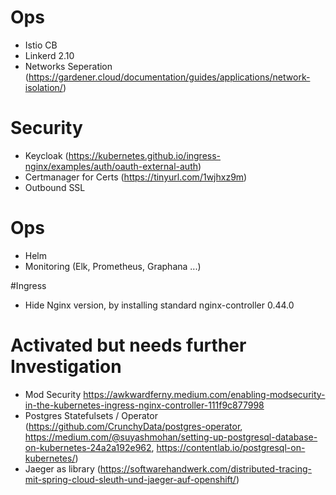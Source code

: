 # Ops
- Istio CB
- Linkerd 2.10
- Networks Seperation (https://gardener.cloud/documentation/guides/applications/network-isolation/)

# Security
- Keycloak (https://kubernetes.github.io/ingress-nginx/examples/auth/oauth-external-auth)
- Certmanager for Certs (https://tinyurl.com/1wjhxz9m)
- Outbound SSL

# Ops
- Helm
- Monitoring (Elk, Prometheus, Graphana ...)

#Ingress
- Hide Nginx version, by installing standard nginx-controller 0.44.0
  
# Activated but needs further Investigation
- Mod Security https://awkwardferny.medium.com/enabling-modsecurity-in-the-kubernetes-ingress-nginx-controller-111f9c877998
- Postgres Statefulsets / Operator (https://github.com/CrunchyData/postgres-operator, https://medium.com/@suyashmohan/setting-up-postgresql-database-on-kubernetes-24a2a192e962, https://contentlab.io/postgresql-on-kubernetes/)
- Jaeger as library (https://softwarehandwerk.com/distributed-tracing-mit-spring-cloud-sleuth-und-jaeger-auf-openshift/)